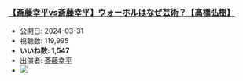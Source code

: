 ### [【斎藤幸平vs斎藤幸平】ウォーホルはなぜ芸術？【高橋弘樹】](https://www.youtube.com/watch?v=HiD09Iobl_Q)
-   公開日: 2024-03-31
-   視聴数: 119,995
-   **いいね数: 1,547**
-   出演者: [斎藤幸平](/rehacq_fan/people/斎藤幸平 "wikilink")
- [![](https://img.youtube.com/vi/HiD09Iobl_Q/hqdefault.jpg)](https://www.youtube.com/watch?v=HiD09Iobl_Q)
